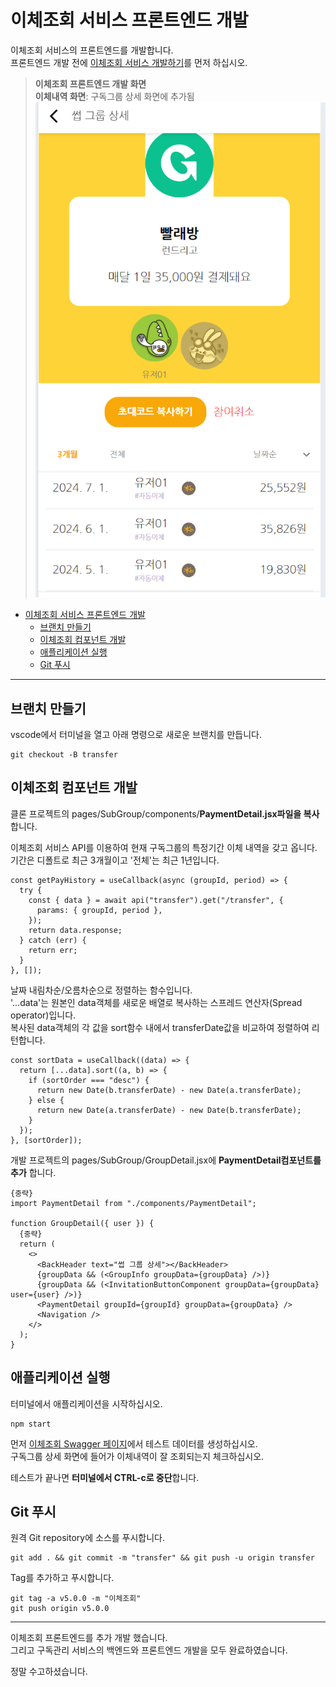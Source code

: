 # 이체조회 서비스 프론트엔드 개발  

이체조회 서비스의 프론트엔드를 개발합니다.   
프론트엔드 개발 전에 [이체조회 서비스 개발하기](https://github.com/cna-bootcamp/cna-handson/blob/main/backend/05.develop_transfer.md)를 먼저 하십시오.  

> **이체조회 프론트엔드 개발 화면**   
> **이체내역 화면**: 구독그룹 상세 화면에 추가됨     
> ![alt text](./images/image-transfer.png)

- [이체조회 서비스 프론트엔드 개발](#이체조회-서비스-프론트엔드-개발)
  - [브랜치 만들기](#브랜치-만들기)
  - [이체조회 컴포넌트 개발](#이체조회-컴포넌트-개발)
  - [애플리케이션 실행](#애플리케이션-실행)
  - [Git 푸시](#git-푸시)

---

## 브랜치 만들기  
vscode에서 터미널을 열고 아래 명령으로 새로운 브랜치를 만듭니다.   
```
git checkout -B transfer 
```

## 이체조회 컴포넌트 개발     
클론 프로젝트의 pages/SubGroup/components/**PaymentDetail.jsx파일을 복사**합니다.   

이체조회 서비스 API를 이용하여 현재 구독그룹의 특정기간 이체 내역을 갖고 옵니다.  
기간은 디폴트로 최근 3개월이고 '전체'는 최근 1년입니다.    
```
const getPayHistory = useCallback(async (groupId, period) => {
  try {
    const { data } = await api("transfer").get("/transfer", {
      params: { groupId, period },
    });
    return data.response;
  } catch (err) {
    return err;
  }
}, []);
```

날짜 내림차순/오름차순으로 정렬하는 함수입니다.  
'...data'는 원본인 data객체를 새로운 배열로 복사하는 스프레드 연산자(Spread operator)입니다.  
복사된 data객체의 각 값을 sort함수 내에서 transferDate값을 비교하여 정렬하여 리턴합니다.  
```
const sortData = useCallback((data) => {
  return [...data].sort((a, b) => {
    if (sortOrder === "desc") {
      return new Date(b.transferDate) - new Date(a.transferDate);
    } else {
      return new Date(a.transferDate) - new Date(b.transferDate);
    }
  });
}, [sortOrder]);
```

개발 프로젝트의 pages/SubGroup/GroupDetail.jsx에 **PaymentDetail컴포넌트를 추가** 합니다.   

```
{중략}
import PaymentDetail from "./components/PaymentDetail";

function GroupDetail({ user }) {
  {중략}
  return (
    <>
      <BackHeader text="썹 그룹 상세"></BackHeader>
      {groupData && (<GroupInfo groupData={groupData} />)}
      {groupData && (<InvitationButtonComponent groupData={groupData} user={user} />)}
      <PaymentDetail groupId={groupId} groupData={groupData} />
      <Navigation />
    </>
  );  
}
```

## 애플리케이션 실행  

  터미널에서 애플리케이션을 시작하십시오.  
  ```
  npm start
  ```

  먼저 [이체조회 Swagger 페이지](http://localhost:18084/swagger-ui/index.html)에서 테스트 데이터를 생성하십시오.   
  구독그룹 상세 화면에 들어가 이체내역이 잘 조회되는지 체크하십시오.   

  테스트가 끝나면 **터미널에서 CTRL-c로 중단**합니다.   
  

## Git 푸시 
원격 Git repository에 소스를 푸시합니다.  
```
git add . && git commit -m "transfer" && git push -u origin transfer 
```

Tag를 추가하고 푸시합니다.  
```
git tag -a v5.0.0 -m "이체조회"
git push origin v5.0.0
```

---

이체조회 프론트엔드를 추가 개발 했습니다.  
그리고 구독관리 서비스의 백엔드와 프론트엔드 개발을 모두 완료하였습니다.   

정말 수고하셨습니다.  


